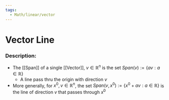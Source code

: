 ```yaml
---
tags:
  - Math/linear/vector
---
```

# Vector Line
### Description:
- The [[Span]] of a single [[Vector]], $v\in \mathbb{R}^n$ is the set $Span(v):=\{av:a\in \mathbb{R}\}$
	- A line pass thru the origin with direction $v$
- More generally, for $x^0,v\in \mathbb{R}^n$, the set  $Span(v, x^0):=\{x^0+av:a\in \mathbb{R}\}$ is the line of direction $v$ that passes through $x^0$